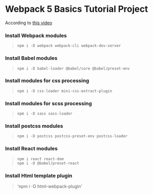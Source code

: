 # Webpack 5 Basics Tutorial Project

According to [this video](https://www.youtube.com/watch?v=TOb1c39m64A)

### Install Webpack modules

> `npm i -D webpack webpack-cli webpack-dev-server`

### Install Babel modules

> `npm i -D babel-loader @babel/core @babel/preset-env`

### Install modules for css processing

> `npm i -D css-loader mini-css-extract-plugin`

### Install modules for scss processing

> `npm i -D sass sass-loader`

### Install postcss modules

> `npm i -D postcss postcss-preset-env postcss-loader`

### Install React modules

> `npm i react react-dom`\
> `npm i -D @babel/preset-react`

### Install Html template plugin

> 'npm i -D html-webpack-plugin'
